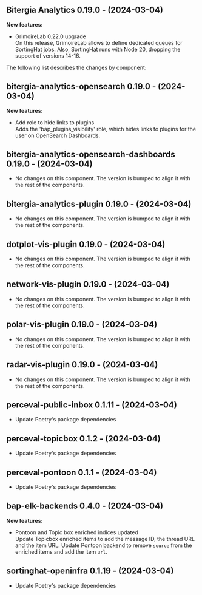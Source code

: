 ## Bitergia Analytics 0.19.0 - (2024-03-04)

**New features:**

 * GrimoireLab 0.22.0 upgrade\
   On this release, GrimoireLab allows to define dedicated queues for
   SortingHat jobs. Also, SortingHat runs with Node 20, dropping the
   support of versions 14-16.

The following list describes the changes by component:

## bitergia-analytics-opensearch 0.19.0 - (2024-03-04)

**New features:**

 * Add role to hide links to plugins\
   Adds the 'bap_plugins_visibility' role, which hides links to plugins
   for the user on OpenSearch Dashboards.

  ## bitergia-analytics-opensearch-dashboards 0.19.0 - (2024-03-04)
  
  * No changes on this component. The version is bumped to align it
    with the rest of the components.
  ## bitergia-analytics-plugin 0.19.0 - (2024-03-04)
  
  * No changes on this component. The version is bumped to align it
    with the rest of the components.
  ## dotplot-vis-plugin 0.19.0 - (2024-03-04)
  
  * No changes on this component. The version is bumped to align it
    with the rest of the components.
  ## network-vis-plugin 0.19.0 - (2024-03-04)
  
  * No changes on this component. The version is bumped to align it
    with the rest of the components.
  ## polar-vis-plugin 0.19.0 - (2024-03-04)
  
  * No changes on this component. The version is bumped to align it
    with the rest of the components.
  ## radar-vis-plugin 0.19.0 - (2024-03-04)
  
  * No changes on this component. The version is bumped to align it
    with the rest of the components.
  ## perceval-public-inbox 0.1.11 - (2024-03-04)
  
  * Update Poetry's package dependencies
  ## perceval-topicbox 0.1.2 - (2024-03-04)
  
  * Update Poetry's package dependencies
  ## perceval-pontoon 0.1.1 - (2024-03-04)
  
  * Update Poetry's package dependencies
## bap-elk-backends 0.4.0 - (2024-03-04)

**New features:**

 * Pontoon and Topic box enriched indices updated\
   Update Topicbox enriched items to add the message ID, the thread URL
   and the item URL.  Update Pontoon backend to remove `source` from the
   enriched items and add the item `url`.

  ## sortinghat-openinfra 0.1.19 - (2024-03-04)
  
  * Update Poetry's package dependencies
